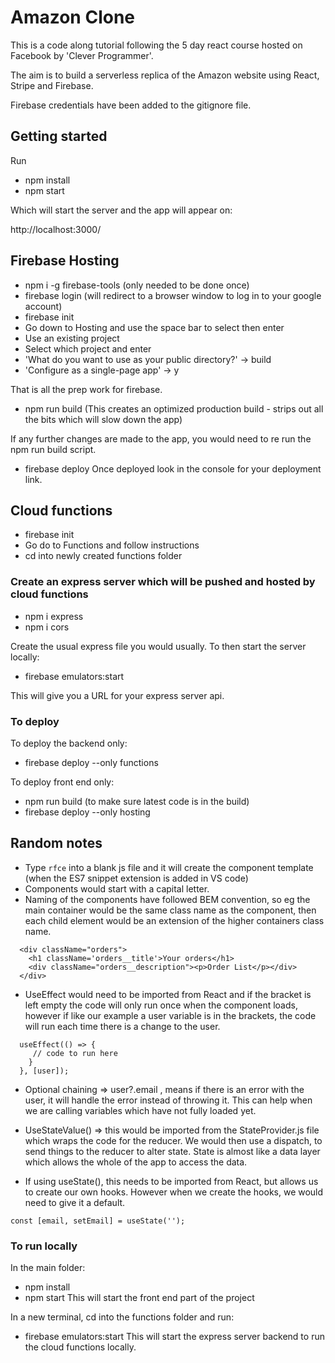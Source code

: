 # Amazon Clone

This is a code along tutorial following the 5 day react course hosted on Facebook by 'Clever Programmer'.

The aim is to build a serverless replica of the Amazon website using React, Stripe and Firebase.

Firebase credentials have been added to the gitignore file.

## Getting started

Run

- npm install
- npm start

Which will start the server and the app will appear on:

http://localhost:3000/

## Firebase Hosting

- npm i -g firebase-tools (only needed to be done once)
- firebase login (will redirect to a browser window to log in to your google account)
- firebase init
- Go down to Hosting and use the space bar to select then enter
- Use an existing project
- Select which project and enter
- 'What do you want to use as your public directory?' -> build
- 'Configure as a single-page app' -> y

That is all the prep work for firebase.

- npm run build (This creates an optimized production build - strips out all the bits which will slow down the app)

If any further changes are made to the app, you would need to re run the npm run build script.

- firebase deploy
  Once deployed look in the console for your deployment link.

## Cloud functions

- firebase init
- Go do to Functions and follow instructions
- cd into newly created functions folder

### Create an express server which will be pushed and hosted by cloud functions

- npm i express
- npm i cors

Create the usual express file you would usually. To then start the server locally:

- firebase emulators:start

This will give you a URL for your express server api.

### To deploy

To deploy the backend only:

- firebase deploy --only functions

To deploy front end only:

- npm run build (to make sure latest code is in the build)
- firebase deploy --only hosting

## Random notes

- Type `rfce` into a blank js file and it will create the component template (when the ES7 snippet extension is added in VS code)
- Components would start with a capital letter.
- Naming of the components have followed BEM convention, so eg the main container would be the same class name as the component, then each child element would be an extension of the higher containers class name.

```
  <div className="orders">
    <h1 className='orders__title'>Your orders</h1>
    <div className="orders__description"><p>Order List</p></div>
  </div>
```

- UseEffect would need to be imported from React and if the bracket is left empty the code will only run once when the component loads, however if like our example a user variable is in the brackets, the code will run each time there is a change to the user.

```
  useEffect(() => {
     // code to run here
    }
  }, [user]);
```

- Optional chaining => user?.email , means if there is an error with the user, it will handle the error instead of throwing it. This can help when we are calling variables which have not fully loaded yet.

- UseStateValue() => this would be imported from the StateProvider.js file which wraps the code for the reducer. We would then use a dispatch, to send things to the reducer to alter state. State is almost like a data layer which allows the whole of the app to access the data.

- If using useState(), this needs to be imported from React, but allows us to create our own hooks. However when we create the hooks, we would need to give it a default.

```
const [email, setEmail] = useState('');
```

### To run locally

In the main folder:

- npm install
- npm start
  This will start the front end part of the project

In a new terminal, cd into the functions folder and run:

- firebase emulators:start
  This will start the express server backend to run the cloud functions locally.
